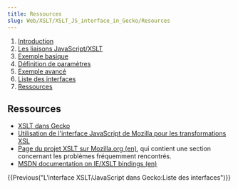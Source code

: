```yaml
---
title: Ressources
slug: Web/XSLT/XSLT_JS_interface_in_Gecko/Resources
---
```


1. [Introduction](/fr/docs/L'interface_XSLT%2f%2fJavaScript_dans_Gecko)
2. [Les liaisons JavaScript/XSLT](/fr/docs/L'interface_XSLT%2f%2fJavaScript_dans_Gecko/Les_liaisons_JavaScript%2f%2fXSLT)
3. [Exemple basique](/fr/docs/L'interface_XSLT%2f%2fJavaScript_dans_Gecko/Exemple_basique)
4. [Définition de paramètres](/fr/docs/L'interface_XSLT%2f%2fJavaScript_dans_Gecko/Définition_de_paramètres)
5. [Exemple avancé](/fr/docs/L'interface_XSLT%2f%2fJavaScript_dans_Gecko/Exemple_avancé)
6. [Liste des interfaces](/fr/docs/L'interface_XSLT%2f%2fJavaScript_dans_Gecko/Liste_des_interfaces)
7. [Ressources](/fr/docs/L'interface_XSLT%2f%2fJavaScript_dans_Gecko/Ressources)

## Ressources

- [XSLT dans Gecko](/fr/docs/L'interface_XSLT_JavaScript_dans_Gecko/fr/XSLT_dans_Gecko)
- [Utilisation de l'interface JavaScript de Mozilla pour les transformations XSL](/fr/docs/L'interface_XSLT_JavaScript_dans_Gecko/fr/Utilisation_de_l'interface_JavaScript_de_Mozilla_pour_les_transformations_XSL)
- [Page du projet XSLT sur Mozilla.org (en)](/fr/docs/Web/XSLT), qui contient une section concernant les problèmes fréquemment rencontrés.
- [MSDN documentation on IE/XSLT bindings (en)](https://msdn.microsoft.com/library/default.asp?url=/library/en-us/xmlsdk30/htm/xmconusingthexslprocessor.asp)

{{Previous("L\'interface XSLT/JavaScript dans Gecko:Liste des interfaces")}}
